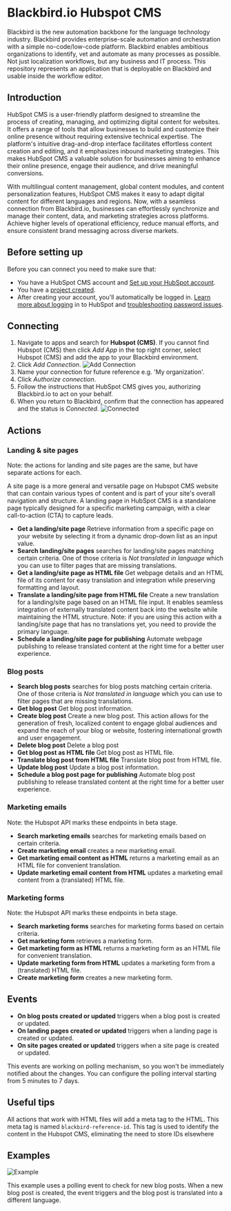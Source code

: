 # Blackbird.io Hubspot CMS

Blackbird is the new automation backbone for the language technology industry. Blackbird provides enterprise-scale automation and orchestration with a simple no-code/low-code platform. Blackbird enables ambitious organizations to identify, vet and automate as many processes as possible. Not just localization workflows, but any business and IT process. This repository represents an application that is deployable on Blackbird and usable inside the workflow editor.

## Introduction

<!-- begin docs -->

HubSpot CMS is a user-friendly platform designed to streamline the process of creating, managing, and optimizing digital content for websites. It offers a range of tools that allow businesses to build and customize their online presence without requiring extensive technical expertise. The platform's intuitive drag-and-drop interface facilitates effortless content creation and editing, and it emphasizes inbound marketing strategies. This makes HubSpot CMS a valuable solution for businesses aiming to enhance their online presence, engage their audience, and drive meaningful conversions.

With multilingual content management, global content modules, and content personalization features, HubSpot CMS makes it easy to adapt digital content for different languages and regions. Now, with a seamless connection from Blackbird.io, businesses can effortlessly synchronize and manage their content, data, and marketing strategies across platforms. Achieve higher levels of operational efficiency, reduce manual efforts, and ensure consistent brand messaging across diverse markets.

## Before setting up

Before you can connect you need to make sure that:

- You have a HubSpot CMS account and [Set up your HubSpot account](https://knowledge.hubspot.com/get-started/set-up-your-account).
- You have a [project created](https://app.hubspot.com/academy/43682681/lessons/1054824/5082).
- After creating your account, you'll automatically be logged in. [Learn more about logging](https://knowledge.hubspot.com/account/why-can-t-i-log-into-hubspot) in to HubSpot and [troubleshooting password issues](https://knowledge.hubspot.com/account/reset-user-passwords).

## Connecting

1. Navigate to apps and search for **Hubspot (CMS)**. If you cannot find Hubspot (CMS) then click _Add App_ in the top right corner, select Hubspot (CMS) and add the app to your Blackbird environment.
2. Click _Add Connection_.
   ![Add Connection](image/README/connection.png)
3. Name your connection for future reference e.g. 'My organization'.
4. Click _Authorize connection_.
5. Follow the instructions that HubSpot CMS gives you, authorizing Blackbird.io to act on your behalf.
6. When you return to Blackbird, confirm that the connection has appeared and the status is _Connected_.
   ![Connected](image/README/connected.png)

## Actions

### Landing & site pages

Note: the actions for landing and site pages are the same, but have separate actions for each.

A site page is a more general and versatile page on Hubspot CMS website that can contain various types of content and is part of your site's overall navigation and structure. A landing page in HubSpot CMS is a standalone page typically designed for a specific marketing campaign, with a clear call-to-action (CTA) to capture leads.

- **Get a landing/site page** Retrieve information from a specific page on your website by selecting it from a dynamic drop-down list as an input value.
- **Search landing/site pages** searches for landing/site pages matching certain criteria. One of those criteria is _Not translated in language_ which you can use to filter pages that are missing translations.
- **Get a landing/site page as HTML file** Get webpage details and an HTML file of its content for easy translation and integration while preserving formatting and layout.
- **Translate a landing/site page from HTML file** Create a new translation for a landing/site page based on an HTML file input. It enables seamless integration of externally translated content back into the website while maintaining the HTML structure. Note: if you are using this action with a landing/site page that has no translations yet, you need to provide the primary language.
- **Schedule a landing/site page for publishing** Automate webpage publishing to release translated content at the right time for a better user experience.

### Blog posts

- **Search blog posts** searches for blog posts matching certain criteria. One of those criteria is _Not translated in language_ which you can use to filter pages that are missing translations.
- **Get blog post** Get blog post information.
- **Create blog post** Create a new blog post. This action allows for the generation of fresh, localized content to engage global audiences and expand the reach of your blog or website, fostering international growth and user engagement.
- **Delete blog post** Delete a blog post
- **Get blog post as HTML file** Get blog post as HTML file.
- **Translate blog post from HTML file** Translate blog post from HTML file.
- **Update blog post** Update a blog post information.
- **Schedule a blog post page for publishing** Automate blog post publishing to release translated content at the right time for a better user experience.

### Marketing emails

Note: the Hubspot API marks these endpoints in beta stage.

- **Search marketing emails** searches for marketing emails based on certain criteria.
- **Create marketing email** creates a new marketing email.
- **Get marketing email content as HTML** returns a marketing email as an HTML file for convenient translation.
- **Update marketing email content from HTML** updates a marketing email content from a (translated) HTML file.

### Marketing forms

Note: the Hubspot API marks these endpoints in beta stage.

- **Search marketing forms** searches for marketing forms based on certain criteria.
- **Get marketing form** retrieves a marketing form.
- **Get marketing form as HTML** returns a marketing form as an HTML file for convenient translation.
- **Update marketing form from HTML** updates a marketing form from a (translated) HTML file.
- **Create marketing form** creates a new marketing form.

## Events

- **On blog posts created or updated** triggers when a blog post is created or updated.
- **On landing pages created or updated** triggers when a landing page is created or updated.
- **On site pages created or updated** triggers when a site page is created or updated.

This events are working on polling mechanism, so you won't be immediately notified about the changes. You can configure the polling interval starting from 5 minutes to 7 days.

## Useful tips

All actions that work with HTML files will add a meta tag to the HTML. This meta tag is named `blackbird-reference-id`. This tag is used to identify the content in the Hubspot CMS, eliminating the need to store IDs elsewhere

## Examples

![Example](image/README/Event-example.png)

This example uses a polling event to check for new blog posts. When a new blog post is created, the event triggers and the blog post is translated into a different language.

<!-- end docs -->
